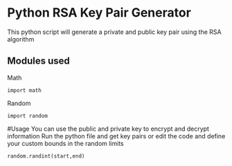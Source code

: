 # Python RSA Key Pair Generator
This python script will generate a private and public key pair using the RSA algorithm

## Modules used

Math 
```
import math
```

Random
```
import random
```

#Usage 
You can use the public and private key to encrypt and decrypt information
Run the python file and get key pairs or edit the code and define your custom bounds in the random limits
```
random.randint(start,end)
```
